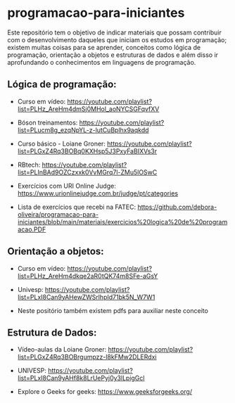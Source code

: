 # programacao-para-iniciantes

Este repositório tem o objetivo de indicar materiais que possam contribuir
com o desenvolvimento daqueles que iniciam os estudos em programação; existem muitas coisas para se aprender, conceitos como lógica de programação, orientação a objetos e estruturas de dados e além disso ir aprofundando o conhecimentos em linguagens de programação.

## Lógica de programação:

* Curso em vídeo:
https://youtube.com/playlist?list=PLHz_AreHm4dmSj0MHol_aoNYCSGFqvfXV

* Bóson treinamentos:
https://youtube.com/playlist?list=PLucm8g_ezqNpYL-z-lutCuBplhx9aqkdd

* Curso básico - Loiane Groner:
https://youtube.com/playlist?list=PLGxZ4Rq3BOBq0KXHsp5J3PxyFaBIXVs3r

* RBtech:
https://youtube.com/playlist?list=PLInBAd9OZCzxxk0VvMGrq7l-ZMu5lOSwC

* Exercícios com URI Online Judge:
https://www.urionlinejudge.com.br/judge/pt/categories

* Lista de exercícios que recebi na FATEC:
https://github.com/debora-oliveira/programacao-para-iniciantes/blob/main/materiais/exercicios%20logica%20de%20programacao.PDF

## Orientação a objetos:

* Curso em vídeo:
https://youtube.com/playlist?list=PLHz_AreHm4dkqe2aR0tQK74m8SFe-aGsY

* Univesp:
https://youtube.com/playlist?list=PLxI8Can9yAHewZWSrlhpId71bk5N_W7W1

* Neste positório também existem pdfs para auxiliar neste conceito

## Estrutura de Dados:

* Vídeo-aulas da Loiane Groner:
https://youtube.com/playlist?list=PLGxZ4Rq3BOBrgumpzz-l8kFMw2DLERdxi

* UNIVESP:
https://youtube.com/playlist?list=PLxI8Can9yAHf8k8LrUePyj0y3lLpigGcl

* Explore o Geeks for geeks:
https://www.geeksforgeeks.org/